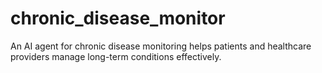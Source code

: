 # chronic_disease_monitor
An AI agent for chronic disease monitoring helps patients and healthcare providers  manage long-term conditions effectively. 
